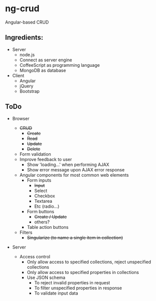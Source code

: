 ng-crud
=======
Angular-based CRUD

Ingredients:
------------
- Server
  - node.js
  - Connect as server engine
  - CoffeeScript as programming language
  - MongoDB as database
- Client
  - Angular
  - jQuery
  - Bootstrap


ToDo
----

- Browser
  - ~~CRUD~~
    - ~~Create~~
    - ~~Read~~
  	- ~~Update~~
  	- ~~Delete~~
  - Form validation
  - Improve feedback to user
    - Show 'loading...' when performing AJAX
    - Show error message upon AJAX error response
  - Angular components for most common web elements
    - Form inputs
      - ~~Input~~
      - Select
      - Checkbox
      - Textarea
      - Etc (radio...)
    - Form buttons
      - ~~Create / Update~~
      - others?
    - Table action buttons
  - Filters
    - ~~Singularize (to name a single item in collection)~~

- Server
  - Access control
    - Only allow access to specified collections, reject unspecified collections
    - Only allow access to specified properties in collections
    - Use JSON schema
      - To reject invalid properties in request
      - To filter unspecified properties in response
      - To validate input data